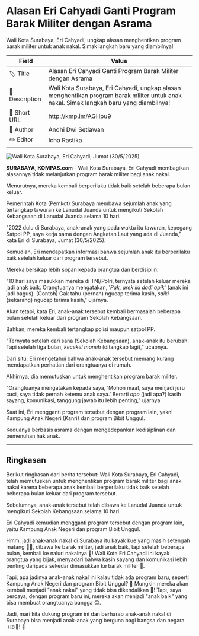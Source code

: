 # Alasan Eri Cahyadi Ganti Program Barak Militer dengan Asrama 

Wali Kota Surabaya, Eri Cahyadi, ungkap alasan menghentikan program barak militer untuk anak nakal. Simak langkah baru yang diambilnya!

| Field         | Value                                                       |
|---------------|-------------------------------------------------------------|
| 🏷️ Title       | Alasan Eri Cahyadi Ganti Program Barak Militer dengan Asrama  |
| 📝 Description | Wali Kota Surabaya, Eri Cahyadi, ungkap alasan menghentikan program barak militer untuk anak nakal. Simak langkah baru yang diambilnya! |
| 🔗 Short URL   | http://kmp.im/AGHpu9 |
| 👤 Author      | Andhi Dwi Setiawan |
| ✏️ Editor      | Icha Rastika |

![Wali Kota Surabaya, Eri Cahyadi, Jumat (30/5/2025).](https://asset.kompas.com/crops/o7oa01XssnyIJzkSeB0JUKCMfT8=/0x0:0x0/750x500/data/photo/2025/05/30/6839b641bdb54.jpeg)

**SURABAYA, KOMPAS.com** - Wali Kota Surabaya, Eri Cahyadi membagikan alasannya tidak melanjutkan program barak militer bagi anak nakal.

Menurutnya, mereka kembali berperilaku tidak baik setelah beberapa bulan keluar.

Pemerintah Kota (Pemkot) Surabaya membawa sejumlah anak yang tertangkap tawuran ke Lanudal Juanda untuk mengikuti Sekolah Kebangsaan di Lanudal Juanda selama 10 hari.

\"2022 dulu di Surabaya, anak-anak yang pada waktu itu tawuran, kepegang Satpol PP, saya kerja sama dengan Angkatan Laut yang ada di Juanda,\" kata Eri di Surabaya, Jumat (30/5/2025).

Kemudian, Eri mendapatkan informasi bahwa sejumlah anak itu berperilaku baik setelah keluar dari program tersebut.

Mereka bersikap lebih sopan kepada orangtua dan berdisiplin.

\"10 hari saya masukkan mereka di TNI/Polri, ternyata setelah keluar mereka jadi anak baik. Orangtuanya mengatakan, \'*Pak, arek iki dadi apik*\' (anak ini jadi bagus). (Contoh) Gak tahu (pernah) ngucap terima kasih, *saiki* (sekarang) ngucap terima kasih,\" ujarnya.

Akan tetapi, kata Eri, anak-anak tersebut kembali bermasalah beberapa bulan setelah keluar dari program Sekolah Kebangsaan.

Bahkan, mereka kembali tertangkap polisi maupun satpol PP.

\"Ternyata setelah dari sana (Sekolah Kebangsaan), anak-anak itu berubah. Tapi setelah tiga bulan, *kecekel maneh* (ditangkap lagi),\" ucapnya.

Dari situ, Eri mengetahui bahwa anak-anak tersebut memang kurang mendapatkan perhatian dari orangtuanya di rumah.

Akhirnya, dia memutuskan untuk menghentikan program barak militer.

\"Orangtuanya mengatakan kepada saya, \'Mohon maaf, saya menjadi juru cuci, saya tidak pernah ketemu anak saya.\' Berarti *opo* (jadi apa?) kasih sayang, komunikasi, tanggung jawab itu lebih penting,\" ujarnya. 

Saat ini, Eri mengganti program tersebut dengan program lain, yakni Kampung Anak Negeri (Kanri) dan program Bibit Unggul.

Keduanya berbasis asrama dengan mengedepankan kedisiplinan dan pemenuhan hak anak.

---
## Ringkasan

Berikut ringkasan dari berita tersebut: Wali Kota Surabaya, Eri Cahyadi, telah memutuskan untuk menghentikan program barak militer bagi anak nakal karena beberapa anak kembali berperilaku tidak baik setelah beberapa bulan keluar dari program tersebut.

 Sebelumnya, anak-anak tersebut telah dibawa ke Lanudal Juanda untuk mengikuti Sekolah Kebangsaan selama 10 hari.

 Eri Cahyadi kemudian mengganti program tersebut dengan program lain, yaitu Kampung Anak Negeri dan program Bibit Unggul.



Hmm, jadi anak-anak nakal di Surabaya itu kayak kue yang masih setengah matang 🍞😂, dibawa ke barak militer, jadi anak baik, tapi setelah beberapa bulan, kembali ke naluri nakalnya 🤣! Wali Kota Eri Cahyadi ini kayak orangtua yang bijak, menyadari bahwa kasih sayang dan komunikasi lebih penting daripada sekedar dimasukkan ke barak militer 🙏.

 Tapi, apa jadinya anak-anak nakal ini kalau tidak ada program baru, seperti Kampung Anak Negeri dan program Bibit Unggul? 🤔 Mungkin mereka akan kembali menjadi "anak nakal" yang tidak bisa dikendalikan 🤣! Tapi, saya percaya, dengan program baru ini, mereka akan menjadi "anak baik" yang bisa membuat orangtuanya bangga 😊.

 Jadi, mari kita dukung program ini dan berharap anak-anak nakal di Surabaya bisa menjadi anak-anak yang berguna bagi bangsa dan negara 🇮🇩💪! 🎉
